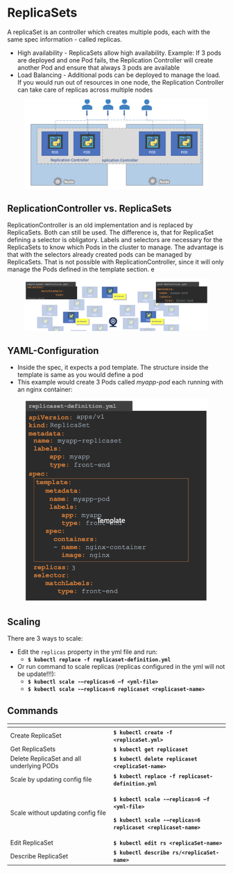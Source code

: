 # ReplicaSets

A replicaSet is an controller which creates multiple pods, each with the same spec information - called replicas.

* High availability - ReplicaSets allow high availability. Example: If 3 pods are deployed and one Pod fails, the Replication Controller will create another Pod and ensure that always 3 pods are available
* Load Balancing - Additional pods can be deployed to manage the load. If you would run out of resources in one node, the Replication Controller can take care of replicas across multiple nodes

<div align="left">

<figure><img src="../../../../.gitbook/assets/Screenshot 2023-06-02 at 21.49.07.png" alt="" width="563"><figcaption></figcaption></figure>

</div>

## ReplicationController vs. ReplicaSets

ReplicationController is an old implementation and is replaced by ReplicaSets. Both can still be used. The difference is, that for ReplicaSet defining a selector is obligatory. Labels and selectors are necessary for the ReplicaSets to know which Pods in the cluster to manage. The advantage is that with the selectors already created pods can be managed by ReplicaSets. That is not possible with ReplicationController, since it will only manage the Pods defined in the template section. e

<figure><img src="../../../../.gitbook/assets/Screenshot 2023-06-02 at 22.11.38 (1).png" alt=""><figcaption></figcaption></figure>

## YAML-Configuration

* Inside the spec, it expects a pod template. The structure inside the template is same as you would define a pod
* This example would create 3 Pods called _myapp-pod_ each running with an nginx container:

<div align="left">

<figure><img src="../../../../.gitbook/assets/Screenshot 2023-06-04 at 13.36.39.png" alt="" width="504"><figcaption></figcaption></figure>

</div>

## Scaling

There are 3 ways to scale:

* Edit the `replicas` property in the yml file and run:
  * **`$ kubectl replace -f replicaset-definition.yml`**
* Or run command to scale replicas (replicas configured in the yml will not be update!!!):
  * **`$ kubectl scale -–replicas=6 –f <yml-file>`**
  * **`$ kubectl scale -–replicas=6 replicaset <replicaset-name>`**

## Commands

<table data-header-hidden><thead><tr><th width="224"></th><th></th></tr></thead><tbody><tr><td>Create ReplicaSet</td><td><strong><code>$ kubectl create -f &#x3C;replicaSet.yml></code></strong></td></tr><tr><td>Get ReplicaSets</td><td><strong><code>$ kubectl get replicaset</code></strong></td></tr><tr><td>Delete ReplicaSet and all underlying PODs</td><td><strong><code>$ kubectl delete replicaset &#x3C;replicaSet-name></code></strong></td></tr><tr><td>Scale by updating config file</td><td><strong><code>$ kubectl replace -f replicaset-definition.yml</code></strong></td></tr><tr><td>Scale without updating config file</td><td><p><strong><code>$ kubectl scale -–replicas=6 –f &#x3C;yml-file></code></strong></p><p><strong><code>$ kubectl scale -–replicas=6 replicaset &#x3C;replicaset-name></code></strong></p></td></tr><tr><td>Edit ReplicaSet</td><td><strong><code>$ kubectl edit rs &#x3C;replicaSet-name></code></strong></td></tr><tr><td>Describe ReplicaSet</td><td><strong><code>$ kubectl describe rs/&#x3C;replicaSet-name></code></strong></td></tr></tbody></table>
